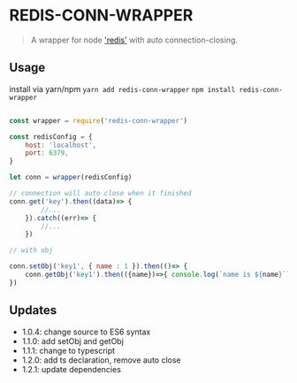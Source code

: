 # REDIS-CONN-WRAPPER

> A wrapper for node ['redis'](https://github.com/NodeRedis/node_redis) with auto connection-closing.

## Usage

install via yarn/npm `yarn add redis-conn-wrapper` `npm install redis-conn-wrapper`

```javascript

const wrapper = require('redis-conn-wrapper')

const redisConfig = {
    host: 'localhost',
    port: 6379,
}

let conn = wrapper(redisConfig)

// connection will auto close when it finished
conn.get('key').then((data)=> {
        //...
    }).catch((err)=> {
        //...
    })

// with obj

conn.setObj('key1', { name : 1 }).then(()=> {
    conn.getObj('key1').then(({name})=>{ console.log(`name is ${name}`)})
})

```

## Updates

- 1.0.4: change source to ES6 syntax
- 1.1.0: add setObj and getObj
- 1.1.1: change to typescript
- 1.2.0: add ts declaration, remove auto close
- 1.2.1: update dependencies
